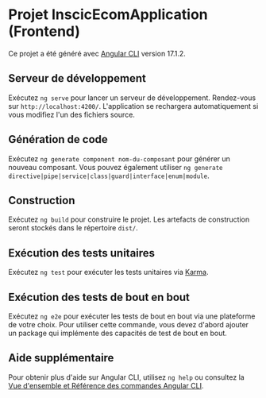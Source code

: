 # Projet InscicEcomApplication (Frontend)

Ce projet a été généré avec [Angular CLI](https://github.com/angular/angular-cli) version 17.1.2.

## Serveur de développement

Exécutez `ng serve` pour lancer un serveur de développement. Rendez-vous sur `http://localhost:4200/`. L'application se rechargera automatiquement si vous modifiez l'un des fichiers source.

## Génération de code

Exécutez `ng generate component nom-du-composant` pour générer un nouveau composant. Vous pouvez également utiliser `ng generate directive|pipe|service|class|guard|interface|enum|module`.

## Construction

Exécutez `ng build` pour construire le projet. Les artefacts de construction seront stockés dans le répertoire `dist/`.

## Exécution des tests unitaires

Exécutez `ng test` pour exécuter les tests unitaires via [Karma](https://karma-runner.github.io).

## Exécution des tests de bout en bout

Exécutez `ng e2e` pour exécuter les tests de bout en bout via une plateforme de votre choix. Pour utiliser cette commande, vous devez d'abord ajouter un package qui implémente des capacités de test de bout en bout.

## Aide supplémentaire

Pour obtenir plus d'aide sur Angular CLI, utilisez `ng help` ou consultez la [Vue d'ensemble et Référence des commandes Angular CLI](https://angular.io/cli).
